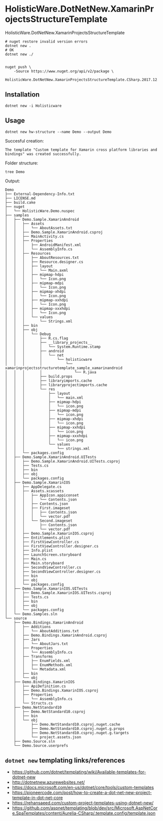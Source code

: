 # HolisticWare.DotNetNew.XamarinProjectsStructureTemplate


HolisticWare.DotNetNew.XamarinProjectsStructureTemplate

    # nuget restore invalid version errors
    dotnet new .
    # OK
    dotnet new ./
    

    nuget push \
        -Source https://www.nuget.org/api/v2/package \
        HolisticWare.DotNetNew.XamarinProjectsStructureTemplate.CSharp.2017.12.2.2.nupkg

## Installation

    dotnet new -i Holisticware
    
## Usage

    dotnet new hw-structure --name Demo --output Demo

Succesful creation:

    The template "Custom template for Xamarin cross platform libraries and bindings" was created successfully.

Folder structure:

    tree Demo

Output:
    
    Demo
    ├── External-Dependency-Info.txt
    ├── LICENSE.md
    ├── build.cake
    ├── nuget
    │   └── HolisticWare.Demo.nuspec
    ├── samples
    │   ├── Demo.Sample.XamarinAndroid
    │   │   ├── Assets
    │   │   │   └── AboutAssets.txt
    │   │   ├── Demo.Sample.XamarinAndroid.csproj
    │   │   ├── MainActivity.cs
    │   │   ├── Properties
    │   │   │   ├── AndroidManifest.xml
    │   │   │   └── AssemblyInfo.cs
    │   │   ├── Resources
    │   │   │   ├── AboutResources.txt
    │   │   │   ├── Resource.designer.cs
    │   │   │   ├── layout
    │   │   │   │   └── Main.axml
    │   │   │   ├── mipmap-hdpi
    │   │   │   │   └── Icon.png
    │   │   │   ├── mipmap-mdpi
    │   │   │   │   └── Icon.png
    │   │   │   ├── mipmap-xhdpi
    │   │   │   │   └── Icon.png
    │   │   │   ├── mipmap-xxhdpi
    │   │   │   │   └── Icon.png
    │   │   │   ├── mipmap-xxxhdpi
    │   │   │   │   └── Icon.png
    │   │   │   └── values
    │   │   │       └── Strings.xml
    │   │   ├── bin
    │   │   ├── obj
    │   │   │   └── Debug
    │   │   │       ├── R.cs.flag
    │   │   │       ├── __library_projects__
    │   │   │       │   └── System.Runtime.stamp
    │   │   │       ├── android
    │   │   │       │   └── net
    │   │   │       │       └── holisticware
    │   │   │       │           └── xamarinprojectsstructuretemplate_sample_xamarinandroid
    │   │   │       │               └── R.java
    │   │   │       ├── build.props
    │   │   │       ├── libraryimports.cache
    │   │   │       ├── libraryprojectimports.cache
    │   │   │       └── res
    │   │   │           ├── layout
    │   │   │           │   └── main.xml
    │   │   │           ├── mipmap-hdpi
    │   │   │           │   └── icon.png
    │   │   │           ├── mipmap-mdpi
    │   │   │           │   └── icon.png
    │   │   │           ├── mipmap-xhdpi
    │   │   │           │   └── icon.png
    │   │   │           ├── mipmap-xxhdpi
    │   │   │           │   └── icon.png
    │   │   │           ├── mipmap-xxxhdpi
    │   │   │           │   └── icon.png
    │   │   │           └── values
    │   │   │               └── strings.xml
    │   │   └── packages.config
    │   ├── Demo.Sample.XamarinAndroid.UITests
    │   │   ├── Demo.Sample.XamarinAndroid.UITests.csproj
    │   │   ├── Tests.cs
    │   │   ├── bin
    │   │   ├── obj
    │   │   └── packages.config
    │   ├── Demo.Sample.XamarinIOS
    │   │   ├── AppDelegate.cs
    │   │   ├── Assets.xcassets
    │   │   │   ├── AppIcon.appiconset
    │   │   │   │   └── Contents.json
    │   │   │   ├── Contents.json
    │   │   │   ├── First.imageset
    │   │   │   │   ├── Contents.json
    │   │   │   │   └── vector.pdf
    │   │   │   └── Second.imageset
    │   │   │       ├── Contents.json
    │   │   │       └── vector.pdf
    │   │   ├── Demo.Sample.XamarinIOS.csproj
    │   │   ├── Entitlements.plist
    │   │   ├── FirstViewController.cs
    │   │   ├── FirstViewController.designer.cs
    │   │   ├── Info.plist
    │   │   ├── LaunchScreen.storyboard
    │   │   ├── Main.cs
    │   │   ├── Main.storyboard
    │   │   ├── SecondViewController.cs
    │   │   ├── SecondViewController.designer.cs
    │   │   ├── bin
    │   │   ├── obj
    │   │   └── packages.config
    │   ├── Demo.Sample.XamarinIOS.UITests
    │   │   ├── Demo.Sample.XamarinIOS.UITests.csproj
    │   │   ├── Tests.cs
    │   │   ├── bin
    │   │   ├── obj
    │   │   └── packages.config
    │   └── Demo.Samples.sln
    └── source
        ├── Demo.Bindings.XamarinAndroid
        │   ├── Additions
        │   │   └── AboutAdditions.txt
        │   ├── Demo.Bindings.XamarinAndroid.csproj
        │   ├── Jars
        │   │   └── AboutJars.txt
        │   ├── Properties
        │   │   └── AssemblyInfo.cs
        │   ├── Transforms
        │   │   ├── EnumFields.xml
        │   │   ├── EnumMethods.xml
        │   │   └── Metadata.xml
        │   ├── bin
        │   └── obj
        ├── Demo.Bindings.XamarinIOS
        │   ├── ApiDefinition.cs
        │   ├── Demo.Bindings.XamarinIOS.csproj
        │   ├── Properties
        │   │   └── AssemblyInfo.cs
        │   └── Structs.cs
        ├── Demo.NetStandard10
        │   ├── Demo.NetStandard10.csproj
        │   ├── bin
        │   └── obj
        │       ├── Demo.NetStandard10.csproj.nuget.cache
        │       ├── Demo.NetStandard10.csproj.nuget.g.props
        │       ├── Demo.NetStandard10.csproj.nuget.g.targets
        │       └── project.assets.json
        ├── Demo.Source.sln
        └── Demo.Source.userprefs


## `dotnet new` templating links/references

*   https://github.com/dotnet/templating/wiki/Available-templates-for-dotnet-new
*   http://dotnetnew.azurewebsites.net/
*   https://docs.microsoft.com/en-us/dotnet/core/tools/custom-templates
*   https://pioneercode.com/post/how-to-create-a-dot-net-new-project-template-in-dot-net-core
*   https://rehansaeed.com/custom-project-templates-using-dotnet-new/
*   https://github.com/aspnet/templating/blob/dev/src/Microsoft.AspNetCore.SpaTemplates/content/Aurelia-CSharp/.template.config/template.json

